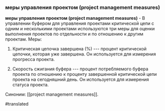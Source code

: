 ### меры управления проектом (project management measures)

**меры управления проектом (project management measures)** - В управлении буфером для управления проектами критической цепи с одним и несколькими проектами используются три меры для оценки выполнения проектов по отдельности и по отношению к другим проектам. Меры:

1. Критическая цепочка завершена (%) --- процент критической цепочки, которая уже завершена. Он используется для измерения прогресса проекта.

2. Скорость сжигания буфера --- процент потребляемого буфера проекта по отношению к проценту завершенной критической цепи проекта на сегодняшний день. Он используется для измерения статуса проекта.

Синоним: [[project management measures]].

#translated
